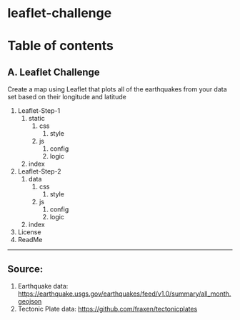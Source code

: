 # leaflet-challenge


# Table of contents

## A. Leaflet Challenge
Create a map using Leaflet that plots all of the earthquakes from your data set based on their longitude and latitude

1. Leaflet-Step-1
    1. static
       1. css
          1. style 
       2. js
          1. config
          2. logic
    2. index
2. Leaflet-Step-2
    1. data
       1. css
          1. style 
       2. js
          1. config
          2. logic
    2. index
3. License
4. ReadMe

-----------

## Source:
1. Earthquake data: https://earthquake.usgs.gov/earthquakes/feed/v1.0/summary/all_month.geojson
2. Tectonic Plate data: https://github.com/fraxen/tectonicplates
